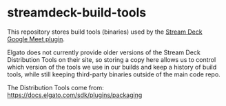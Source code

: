 # streamdeck-build-tools

This repository stores build tools (binaries) used by the [Stream Deck Google Meet plugin](https://github.com/ChrisRegado/streamdeck-googlemeet).

Elgato does not currently provide older versions of the Stream Deck Distribution Tools on their site, so storing a
copy here allows us to control which version of the tools we use in our builds and keep a history of build tools, 
while still keeping third-party binaries outside of the main code repo.

The Distribution Tools come from: https://docs.elgato.com/sdk/plugins/packaging
